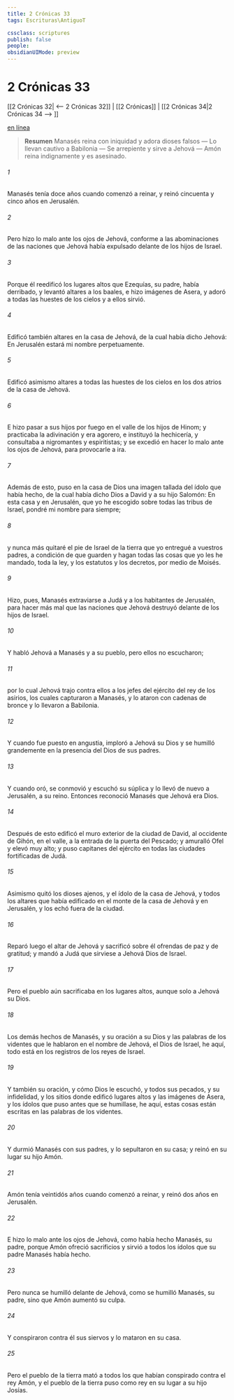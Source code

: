 ```yaml
---
title: 2 Crónicas 33
tags: Escrituras\AntiguoT

cssclass: scriptures
publish: false
people:
obsidianUIMode: preview
---
```


# 2 Crónicas 33
[[2 Crónicas 32| <-- 2 Crónicas 32]] | [[2 Crónicas]] | [[2 Crónicas 34|2 Crónicas 34 --> ]]

[en línea](https://churchofjesuschrist.org/study/scriptures/ot/2-chr/33?lang=spa)

> __Resumen__
Manasés reina con iniquidad y adora dioses falsos — Lo llevan cautivo a Babilonia — Se arrepiente y sirve a Jehová — Amón reina indignamente y es asesinado.

###### 1 
Manasés tenía doce años cuando comenzó a reinar, y reinó cincuenta y cinco años en Jerusalén.

###### 2 
Pero hizo lo malo ante los ojos de Jehová, conforme a las abominaciones de las naciones que Jehová había expulsado delante de los hijos de Israel.

###### 3 
Porque él reedificó los lugares altos que Ezequías, su padre, había derribado, y levantó altares a los baales, e hizo imágenes de Asera, y adoró a todas las huestes de los cielos y a ellos sirvió.

###### 4 
Edificó también altares en la casa de Jehová, de la cual había dicho Jehová: En Jerusalén estará mi nombre perpetuamente.

###### 5 
Edificó asimismo altares a todas las huestes de los cielos en los dos atrios de la casa de Jehová.

###### 6 
E hizo pasar a sus hijos por fuego en el valle de los hijos de Hinom; y practicaba la adivinación y era agorero, e instituyó la hechicería, y consultaba a nigromantes y espiritistas; y se excedió en hacer lo malo ante los ojos de Jehová, para provocarle a ira.

###### 7 
Además de esto, puso en la casa de Dios una imagen tallada del ídolo que había hecho, de la cual había dicho Dios a David y a su hijo Salomón: En esta casa y en Jerusalén, que yo he escogido sobre todas las tribus de Israel, pondré mi nombre para siempre;

###### 8 
y nunca más quitaré el pie de Israel de la tierra que yo entregué a vuestros padres, a condición de que guarden y hagan todas las cosas que yo les he mandado, toda la ley, y los estatutos y los decretos, por medio de Moisés.

###### 9 
Hizo, pues, Manasés extraviarse a Judá y a los habitantes de Jerusalén, para hacer más mal que las naciones que Jehová destruyó delante de los hijos de Israel.

###### 10 
Y habló Jehová a Manasés y a su pueblo, pero ellos no escucharon;

###### 11 
por lo cual Jehová trajo contra ellos a los jefes del ejército del rey de los asirios, los cuales capturaron a Manasés, y lo ataron con cadenas de bronce y lo llevaron a Babilonia.

###### 12 
Y cuando fue puesto en angustia, imploró a Jehová su Dios y se humilló grandemente en la presencia del Dios de sus padres.

###### 13 
Y cuando oró,  se conmovió y escuchó su súplica y lo llevó de nuevo a Jerusalén, a su reino. Entonces reconoció Manasés que Jehová era Dios.

###### 14 
Después de esto edificó el muro exterior de la ciudad de David, al occidente de Gihón, en el valle, a la entrada de la puerta del Pescado; y amuralló Ofel y elevó  muy alto; y puso capitanes del ejército en todas las ciudades fortificadas de Judá.

###### 15 
Asimismo quitó los dioses ajenos, y el ídolo de la casa de Jehová, y todos los altares que había edificado en el monte de la casa de Jehová y en Jerusalén, y los echó fuera de la ciudad.

###### 16 
Reparó luego el altar de Jehová y sacrificó sobre él ofrendas de paz y de gratitud; y mandó a Judá que sirviese a Jehová Dios de Israel.

###### 17 
Pero el pueblo aún sacrificaba en los lugares altos, aunque solo a Jehová su Dios.

###### 18 
Los demás hechos de Manasés, y su oración a su Dios y las palabras de los videntes que le hablaron en el nombre de Jehová, el Dios de Israel, he aquí, todo está en los registros de los reyes de Israel.

###### 19 
Y también su oración, y cómo Dios le escuchó, y todos sus pecados, y su infidelidad, y los sitios donde edificó lugares altos y las imágenes de Asera, y los ídolos que puso antes que se humillase, he aquí, estas cosas están escritas en las palabras de los videntes.

###### 20 
Y durmió Manasés con sus padres, y lo sepultaron en su casa; y reinó en su lugar su hijo Amón.

###### 21 
Amón tenía veintidós años cuando comenzó a reinar, y reinó dos años en Jerusalén.

###### 22 
E hizo lo malo ante los ojos de Jehová, como había hecho Manasés, su padre, porque Amón ofreció sacrificios y sirvió a todos los ídolos que su padre Manasés había hecho.

###### 23 
Pero nunca se humilló delante de Jehová, como se humilló Manasés, su padre, sino que Amón aumentó su culpa.

###### 24 
Y conspiraron contra él sus siervos y lo mataron en su casa.

###### 25 
Pero el pueblo de la tierra mató a todos los que habían conspirado contra el rey Amón, y el pueblo de la tierra puso como rey en su lugar a su hijo Josías.

